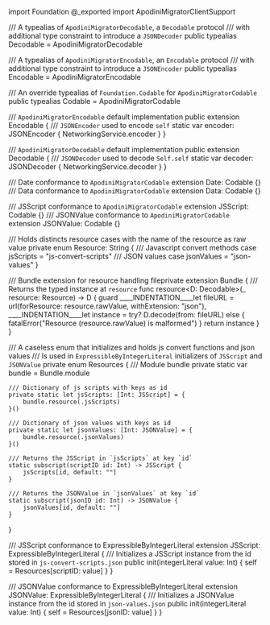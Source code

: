 import Foundation
@_exported import ApodiniMigratorClientSupport

/// A typealias of `ApodiniMigratorDecodable`, a `Decodable` protocol
/// with additional type constraint to introduce a `JSONDecoder`
public typealias Decodable = ApodiniMigratorDecodable

/// A typealias of `ApodiniMigratorEncodable`, an `Encodable` protocol
/// with additional type constraint to introduce a `JSONEncoder`
public typealias Encodable = ApodiniMigratorEncodable

/// An override typealias of `Foundation.Codable` for `ApodiniMigratorCodable`
public typealias Codable = ApodiniMigratorCodable

/// `ApodiniMigratorEncodable` default implementation
public extension Encodable {
    /// `JSONEncoder` used to encode `self`
    static var encoder: JSONEncoder {
        NetworkingService.encoder
    }
}

/// `ApodiniMigratorDecodable` default implementation
public extension Decodable {
    /// `JSONDecoder` used to decode `Self.self`
    static var decoder: JSONDecoder {
        NetworkingService.decoder
    }
}

/// Date conformance to `ApodiniMigratorCodable`
extension Date: Codable {}
/// Data conformance to `ApodiniMigratorCodable`
extension Data: Codable {}

/// JSScript conformance to `ApodiniMigratorCodable`
extension JSScript: Codable {}
/// JSONValue conformance to `ApodiniMigratorCodable`
extension JSONValue: Codable {}

/// Holds distincts resource cases with the name of the resource as raw value
private enum Resource: String {
    /// Javascript convert methods
    case jsScripts = "js-convert-scripts"
    /// JSON values
    case jsonValues = "json-values"
}

/// Bundle extension for resource handling
fileprivate extension Bundle {
    /// Returns the typed instance at `resource`
    func resource<D: Decodable>(_ resource: Resource) -> D {
        guard
        ____INDENTATION____let fileURL = url(forResource: resource.rawValue, withExtension: "json"),
        ____INDENTATION____let instance = try? D.decode(from: fileURL)
        else { fatalError("Resource \(resource.rawValue) is malformed") }
        return instance
    }
}

/// A caseless enum that initializes and holds js convert functions and json values
/// Is used in `ExpressibleByIntegerLiteral` initializers of `JSScript` and `JSONValue`
private enum Resources {
    /// Module bundle
    private static var bundle = Bundle.module
    
    /// Dictionary of js scripts with keys as id
    private static let jsScripts: [Int: JSScript] = {
        bundle.resource(.jsScripts)
    }()
    
    /// Dictionary of json values with keys as id
    private static let jsonValues: [Int: JSONValue] = {
        bundle.resource(.jsonValues)
    }()
    
    /// Returns the JSScript in `jsScripts` at key `id`
    static subscript(scriptID id: Int) -> JSScript {
        jsScripts[id, default: ""]
    }
    
    /// Returns the JSONValue in `jsonValues` at key `id`
    static subscript(jsonID id: Int) -> JSONValue {
        jsonValues[id, default: ""]
    }
}

/// JSScript conformance to ExpressibleByIntegerLiteral
extension JSScript: ExpressibleByIntegerLiteral {
    /// Initializes a JSScript instance from the id stored in `js-convert-scripts.json`
    public init(integerLiteral value: Int) {
        self = Resources[scriptID: value]
    }
}

/// JSONValue conformance to ExpressibleByIntegerLiteral
extension JSONValue: ExpressibleByIntegerLiteral {
    /// Initializes a JSONValue instance from the id stored in `json-values.json`
    public init(integerLiteral value: Int) {
        self = Resources[jsonID: value]
    }
}
